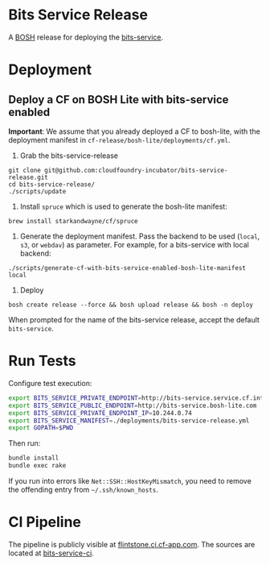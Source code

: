 # Bits Service Release

A [BOSH](http://docs.cloudfoundry.org/bosh/) release for deploying the [bits-service](https://github.com/cloudfoundry-incubator/bits-service).

# Deployment

## Deploy a CF on BOSH Lite with bits-service enabled

**Important**: We assume that you already deployed a CF to bosh-lite, with the deployment manifest in `cf-release/bosh-lite/deployments/cf.yml`.

1. Grab the bits-service-release

  ```
  git clone git@github.com:cloudfoundry-incubator/bits-service-release.git
  cd bits-service-release/
  ./scripts/update
  ```

1. Install `spruce` which is used to generate the bosh-lite manifest:

  ```
  brew install starkandwayne/cf/spruce
  ```

1. Generate the deployment manifest. Pass the backend to be used (`local`, `s3`, or `webdav`) as parameter. For example, for a bits-service with local backend:

  ```
  ./scripts/generate-cf-with-bits-service-enabled-bosh-lite-manifest local
  ```

1. Deploy

  ```
  bosh create release --force && bosh upload release && bosh -n deploy
  ```

  When prompted for the name of the bits-service release, accept the default `bits-service`.

# Run Tests

Configure test execution:

```sh
export BITS_SERVICE_PRIVATE_ENDPOINT=http://bits-service.service.cf.internal
export BITS_SERVICE_PUBLIC_ENDPOINT=http://bits-service.bosh-lite.com
export BITS_SERVICE_PRIVATE_ENDPOINT_IP=10.244.0.74
export BITS_SERVICE_MANIFEST=./deployments/bits-service-release.yml
export GOPATH=$PWD
```

Then run:

```sh
bundle install
bundle exec rake
```

If you run into errors like `Net::SSH::HostKeyMismatch`, you need to remove the offending entry from `~/.ssh/known_hosts`.

# CI Pipeline

The pipeline is publicly visible at [flintstone.ci.cf-app.com](https://flintstone.ci.cf-app.com). The sources are located at [bits-service-ci](https://github.com/cloudfoundry-incubator/bits-service-ci).
